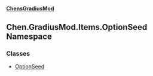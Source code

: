 
#### [ChensGradiusMod](./index 'index')

## Chen.GradiusMod.Items.OptionSeed Namespace

### Classes
- [OptionSeed](./U6Iu4qSqg-tWdEO+2QhjqQ 'Chen.GradiusMod.Items.OptionSeed.OptionSeed')
